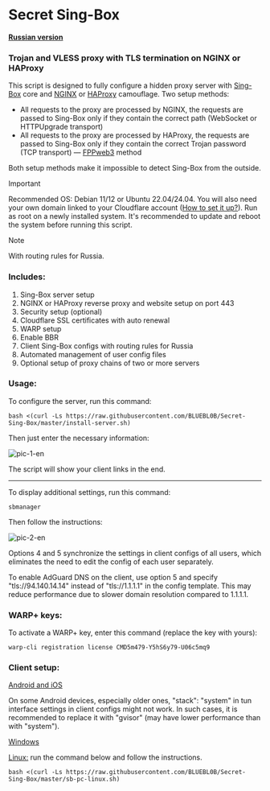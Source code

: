 # Secret Sing-Box

[**Russian version**](https://github.com/BLUEBL0B/Secret-Sing-Box/blob/main/README.md)

### Trojan and VLESS proxy with TLS termination on NGINX or HAProxy
This script is designed to fully configure a hidden proxy server with [Sing-Box](https://sing-box.sagernet.org) core and [NGINX](https://nginx.org/en/) or [HAProxy](https://www.haproxy.org) camouflage. Two setup methods:
- All requests to the proxy are processed by NGINX, the requests are passed to Sing-Box only if they contain the correct path (WebSocket or HTTPUpgrade transport)
- All requests to the proxy are processed by HAProxy, the requests are passed to Sing-Box only if they contain the correct Trojan password (TCP transport) — [FPPweb3](https://github.com/FPPweb3) method

Both setup methods make it impossible to detect Sing-Box from the outside.

> [!IMPORTANT]
> Recommended OS: Debian 11/12 or Ubuntu 22.04/24.04. You will also need your own domain linked to your Cloudflare account ([How to set it up?](https://github.com/BLUEBL0B/Secret-Sing-Box/blob/main/cf-settings-en.md)). Run as root on a newly installed system. It's recommended to update and reboot the system before running this script.

> [!NOTE]
> With routing rules for Russia.
 
### Includes:
1) Sing-Box server setup
2) NGINX or HAProxy reverse proxy and website setup on port 443
3) Security setup (optional)
4) Cloudflare SSL certificates with auto renewal
5) WARP setup
6) Enable BBR
7) Client Sing-Box configs with routing rules for Russia
8) Automated management of user config files
9) Optional setup of proxy chains of two or more servers
 
### Usage:

To configure the server, run this command:

```
bash <(curl -Ls https://raw.githubusercontent.com/BLUEBL0B/Secret-Sing-Box/master/install-server.sh)
```

Then just enter the necessary information:

![pic-1-en](https://github.com/user-attachments/assets/03a25a31-7b7a-40ab-874c-8b1fb87e86a1)

The script will show your client links in the end.

-----

To display additional settings, run this command:

```
sbmanager
```

Then follow the instructions:

![pic-2-en](https://github.com/user-attachments/assets/85b951dd-504c-4650-b699-353971021b7d)

Options 4 and 5 synchronize the settings in client configs of all users, which eliminates the need to edit the config of each user separately.

To enable AdGuard DNS on the client, use option 5 and specify "tls://94.140.14.14" instead of "tls://1.1.1.1" in the config template. This may reduce performance due to slower domain resolution compared to 1.1.1.1.

### WARP+ keys:

To activate a WARP+ key, enter this command (replace the key with yours):

```
warp-cli registration license CMD5m479-Y5hS6y79-U06c5mq9
```

### Client setup:
[Android and iOS](https://github.com/BLUEBL0B/Secret-Sing-Box/blob/main/Client-Guidelines/Sing-Box-Android-iOS-en.md)

On some Android devices, especially older ones, "stack": "system" in tun interface settings in client configs might not work. In such cases, it is recommended to replace it with "gvisor" (may have lower performance than with "system").

[Windows](https://github.com/BLUEBL0B/Secret-Sing-Box/blob/main/Client-Guidelines/Sing-Box-Windows-en.md)

[Linux:](https://github.com/BLUEBL0B/Secret-Sing-Box/blob/main/README-ENG.md#client-setup) run the command below and follow the instructions.
```
bash <(curl -Ls https://raw.githubusercontent.com/BLUEBL0B/Secret-Sing-Box/master/sb-pc-linux.sh)
```

